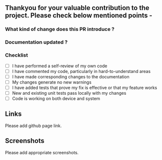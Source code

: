 ## Thankyou for your valuable contribution to the project. Please check below mentioned points -


### What kind of change does this PR introduce ?

<!-- E.g. Is it a new feature, bugfix, code improvement etc. ? Add some description. -->


### Documentation updated ?

<!-- E.g. Yes / No -->



### Checklist

- [ ] I have performed a self-review of my own code
- [ ] I have commented my code, particularly in hard-to-understand areas
- [ ] I have made corresponding changes to the documentation
- [ ] My changes generate no new warnings
- [ ] I have added tests that prove my fix is effective or that my feature works
- [ ] New and existing unit tests pass locally with my changes
- [ ] Code is working on both device and system

## Links

Please add github page link.

## Screenshots

Please add appropriate screenshots.
